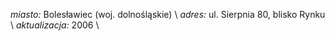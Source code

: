 *miasto:*  Bolesławiec (woj. dolnośląskie)   \\
*adres:*  ul. Sierpnia 80, blisko Rynku   \\
*aktualizacja:*  2006   \\

